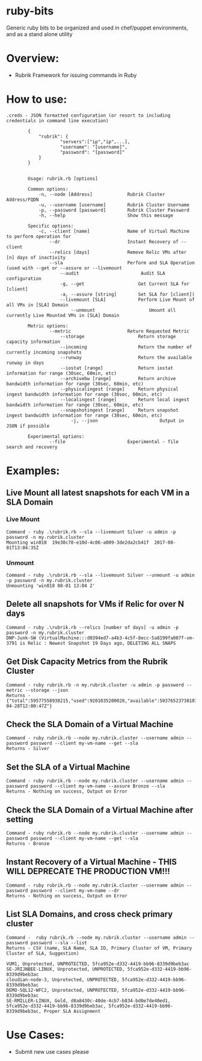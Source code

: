 ruby-bits
===============

Generic ruby bits to be organized and used in chef/puppet environments, and as a stand alone utility

# Overview:
* Rubrik Framework for issuing commands in Ruby

# How to use:
```
.creds - JSON formatted configuration (or resort to including credentials in command line execution)

        {
        	"rubrik": {
                	"servers":["ip","ip",...],
                	"username": "[username]",
                	"password": "[password]"
        	}
        }


        Usage: rubrik.rb [options]

        Common options:
            -n, --node [Address]             Rubrik Cluster Address/FQDN
            -u, --username [username]        Rubrik Cluster Username
            -p, --password [password]        Rubrik Cluster Password
            -h, --help                       Show this message

        Specific options:
            -c, --client [name]              Name of Virtual Machine to perform operation for
                --dr                         Instant Recovery of --client
                --relics [days]              Remove Relic VMs after [n] days of inactivity
                --sla                        Perform and SLA Operation (used with --get or --assure or --livemount
                    --audit                       Audit SLA configuration
                    -g, --get                    Get Current SLA for [client]
                    -a, --assure [string]        Set SLA for [client])
                    --livemount [SLA]            Perform Live Mount of all VMs in [SLA] Domain
                        --unmount                    Umount all currently Live Mounted VMs in [SLA] Domain

        Metric options:
                --metric                     Return Requested Metric
                    --storage                    Return storage capacity information
                    --incoming                   Return the number of currently incoming snapshots
                    --runway                     Return the available runway in days
                    --iostat [range]             Return iostat information for range (30sec, 60min, etc)
                    --archivebw [range]          Return archive bandwidth information for range (30sec, 60min, etc)
                    --physicalingest [range]     Return physical ingest bandwidth information for range (30sec, 60min, etc)
                    --localingest [range]        Return local ingest bandwidth information for range (30sec, 60min, etc)
                    --snapshotingest [range]     Return snapshot ingest bandwidth information for range (30sec, 60min, etc)
                        -j, --json                       Output in JSON if possible

        Experimental options:
                --file                       Experimental - file search and recovery
```

# Examples:
## Live Mount all latest snapshots for each VM in a SLA Domain
### Live Mount
```
Command - ruby .\rubrik.rb --sla --livemount Silver -u admin -p password -n my.rubrik.cluster
Mounting win018  19e38c78-e10d-4c06-a009-3de2da2cb41f  2017-08-01T13:04:35Z
```
### Unmount
```
Command - ruby .\rubrik.rb --sla --livemount Silver --unmount -u admin -p password -n my.rubrik.cluster
Unmounting 'win018 08-01 13:04 2'
```
## Delete all snapshots for VMs if Relic for over N days
```
Command - ruby .\rubrik.rb --relics [number of days] -u admin -p password -n my.rubrik.cluster
DNP-Junk-SW (VirtualMachine:::d0394ed7-a4b3-4c5f-8ecc-5a8199fa007f-vm-3791 is Relic : Newest Snapshot 19 Days ago, DELETING ALL SNAPS
```
## Get Disk Capacity Metrics from the Rubrik Cluster
```
Command - ruby rubrik.rb -n my.rubrik.cluster -u admin -p password --metric --storage --json
Returns - {"total":59577558938215,"used":9201035200028,"available":50376523738187,"lastUpdateTime":"2017-04-28T12:00:47Z"}
```
## Check the SLA Domain of a Virtual Machine
```
Command - ruby rubrik.rb --node my.rubrik.cluster --username admin --password password --client my-vm-name --get --sla
Returns - Silver
```
## Set the SLA of a Virtual Machine
```
Command - ruby rubrik.rb --node my.rubrik.cluster --username admin --password password --client my-vm-name --assure Bronze --sla
Returns - Nothing on success, Output on Error
```
## Check the SLA Domain of a Virtual Machine after setting
```
Command - ruby rubrik.rb --node my.rubrik.cluster --username admin --password password --client my-vm-name --get --sla
Returns - Bronze
```
## Instant Recovery of a Virtual Machine - THIS WILL DEPRECATE THE PRODUCTION VM!!!
```
Command - ruby rubrik.rb --node my.rubrik.cluster --username admin --password password --client my-vm-name --dr
Returns - Nothing on success, Output on Error
```
## List SLA Domains, and cross check primary cluster
```
Command -  ruby rubrik.rb --node my.rubrik.cluster --username admin --password password --sla --list
Returns - CSV (name, SLA Name, SLA ID, Primary Cluster of VM, Primary Cluster of SLA, Suggestion)

VUM1, Unprotected, UNPROTECTED, 5fca952e-d332-4419-bb96-8339d9beb3ac
SE-JRIJNBEE-LINUX, Unprotected, UNPROTECTED, 5fca952e-d332-4419-bb96-8339d9beb3ac
cloudian-node-3, Unprotected, UNPROTECTED, 5fca952e-d332-4419-bb96-8339d9beb3ac
DEMO-SQL12-WFC2, Unprotected, UNPROTECTED, 5fca952e-d332-4419-bb96-8339d9beb3ac
SE-RMILLER-LINUX, Gold, d8a8430c-40de-4cb7-b834-bd0e7de40ed1, 5fca952e-d332-4419-bb96-8339d9beb3ac, 5fca952e-d332-4419-bb96-8339d9beb3ac, Proper SLA Assignment
```
# Use Cases:
* Submit new use cases please
